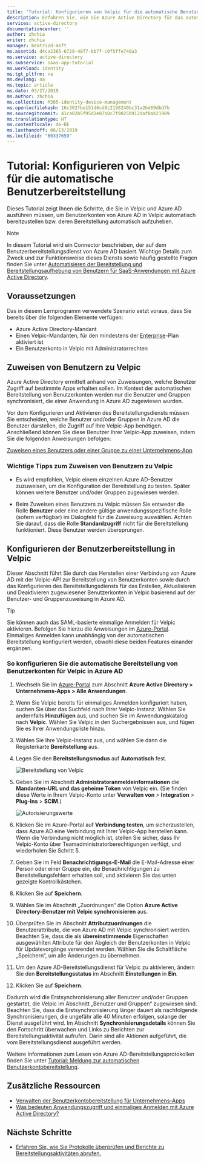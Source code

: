 ```yaml
---
title: 'Tutorial: Konfigurieren von Velpic für die automatische Benutzerbereitstellung in Azure Active Directory | Microsoft-Dokumentation'
description: Erfahren Sie, wie Sie Azure Active Directory für das automatische Bereitstellen und Aufheben der Bereitstellung von Benutzerkonten in Velpic konfigurieren.
services: active-directory
documentationcenter: ''
author: zhchia
writer: zhchia
manager: beatrizd-msft
ms.assetid: d4ca2365-6729-48f7-bb7f-c0f5ffe740a3
ms.service: active-directory
ms.subservice: saas-app-tutorial
ms.workload: identity
ms.tgt_pltfrm: na
ms.devlang: na
ms.topic: article
ms.date: 03/27/2019
ms.author: zhchia
ms.collection: M365-identity-device-management
ms.openlocfilehash: 16c302fbe151d6cd8c2198240bc31a2bd69dbd7b
ms.sourcegitcommit: 41ca82b5f95d2e07b0c7f9025b912daf0ab21909
ms.translationtype: HT
ms.contentlocale: de-DE
ms.lasthandoff: 06/13/2019
ms.locfileid: "60337659"
---
```

# <a name="tutorial-configuring-velpic-for-automatic-user-provisioning"></a>Tutorial: Konfigurieren von Velpic für die automatische Benutzerbereitstellung

Dieses Tutorial zeigt Ihnen die Schritte, die Sie in Velpic und Azure AD ausführen müssen, um Benutzerkonten von Azure AD in Velpic automatisch bereitzustellen bzw. deren Bereitstellung automatisch aufzuheben.

> [!NOTE]
> In diesem Tutorial wird ein Connector beschrieben, der auf dem Benutzerbereitstellungsdienst von Azure AD basiert. Wichtige Details zum Zweck und zur Funktionsweise dieses Diensts sowie häufig gestellte Fragen finden Sie unter [Automatisieren der Bereitstellung und Bereitstellungsaufhebung von Benutzern für SaaS-Anwendungen mit Azure Active Directory](../manage-apps/user-provisioning.md).

## <a name="prerequisites"></a>Voraussetzungen

Das in diesem Lernprogramm verwendete Szenario setzt voraus, dass Sie bereits über die folgenden Elemente verfügen:

* Azure Active Directory-Mandant
* Einen Velpic-Mandanten, für den mindestens der [Enterprise](https://www.velpic.com/pricing.html)-Plan aktiviert ist
* Ein Benutzerkonto in Velpic mit Administratorrechten

## <a name="assigning-users-to-velpic"></a>Zuweisen von Benutzern zu Velpic

Azure Active Directory ermittelt anhand von Zuweisungen, welche Benutzer Zugriff auf bestimmte Apps erhalten sollen. Im Kontext der automatischen Bereitstellung von Benutzerkonten werden nur die Benutzer und Gruppen synchronisiert, die einer Anwendung in Azure AD zugewiesen wurden. 

Vor dem Konfigurieren und Aktivieren des Bereitstellungsdiensts müssen Sie entscheiden, welche Benutzer und/oder Gruppen in Azure AD die Benutzer darstellen, die Zugriff auf Ihre Velpic-App benötigen. Anschließend können Sie diese Benutzer Ihrer Velpic-App zuweisen, indem Sie die folgenden Anweisungen befolgen:

[Zuweisen eines Benutzers oder einer Gruppe zu einer Unternehmens-App](../manage-apps/assign-user-or-group-access-portal.md)

### <a name="important-tips-for-assigning-users-to-velpic"></a>Wichtige Tipps zum Zuweisen von Benutzern zu Velpic

* Es wird empfohlen, Velpic einem einzelnen Azure AD-Benutzer zuzuweisen, um die Konfiguration der Bereitstellung zu testen. Später können weitere Benutzer und/oder Gruppen zugewiesen werden.

* Beim Zuweisen eines Benutzers zu Velpic müssen Sie entweder die Rolle **Benutzer** oder eine andere gültige anwendungsspezifische Rolle (sofern verfügbar) im Dialogfeld für die Zuweisung auswählen. Achten Sie darauf, dass die Rolle **Standardzugriff** nicht für die Bereitstellung funktioniert. Diese Benutzer werden übersprungen.

## <a name="configuring-user-provisioning-to-velpic"></a>Konfigurieren der Benutzerbereitstellung in Velpic

Dieser Abschnitt führt Sie durch das Herstellen einer Verbindung von Azure AD mit der Velpic-API zur Bereitstellung von Benutzerkonten sowie durch das Konfigurieren des Bereitstellungsdiensts für das Erstellen, Aktualisieren und Deaktivieren zugewiesener Benutzerkonten in Velpic basierend auf der Benutzer- und Gruppenzuweisung in Azure AD.

> [!TIP]
> Sie können auch das SAML-basierte einmalige Anmelden für Velpic aktivieren. Befolgen Sie hierzu die Anweisungen im [Azure-Portal](https://portal.azure.com). Einmaliges Anmelden kann unabhängig von der automatischen Bereitstellung konfiguriert werden, obwohl diese beiden Features einander ergänzen.

### <a name="to-configure-automatic-user-account-provisioning-to-velpic-in-azure-ad"></a>So konfigurieren Sie die automatische Bereitstellung von Benutzerkonten für Velpic in Azure AD

1. Wechseln Sie im [Azure-Portal](https://portal.azure.com) zum Abschnitt **Azure Active Directory > Unternehmens-Apps > Alle Anwendungen**.

2. Wenn Sie Velpic bereits für einmaliges Anmelden konfiguriert haben, suchen Sie über das Suchfeld nach Ihrer Velpic-Instanz. Wählen Sie andernfalls **Hinzufügen** aus, und suchen Sie im Anwendungskatalog nach **Velpic**. Wählen Sie Velpic in den Suchergebnissen aus, und fügen Sie es Ihrer Anwendungsliste hinzu.

3. Wählen Sie Ihre Velpic-Instanz aus, und wählen Sie dann die Registerkarte **Bereitstellung** aus.

4. Legen Sie den **Bereitstellungsmodus** auf **Automatisch** fest.

    ![Bereitstellung von Velpic](./media/velpic-provisioning-tutorial/Velpic1.png)

5. Geben Sie im Abschnitt **Administratoranmeldeinformationen** die **Mandanten-URL und das geheime Token** von Velpic ein. (Sie finden diese Werte in Ihrem Velpic-Konto unter **Verwalten von** > **Integration** > **Plug-Ins** > **SCIM**.)

    ![Autorisierungswerte](./media/velpic-provisioning-tutorial/Velpic2.png)

6. Klicken Sie im Azure-Portal auf **Verbindung testen**, um sicherzustellen, dass Azure AD eine Verbindung mit Ihrer Velpic-App herstellen kann. Wenn die Verbindung nicht möglich ist, stellen Sie sicher, dass Ihr Velpic-Konto über Teamadministratorberechtigungen verfügt, und wiederholen Sie Schritt 5.

7. Geben Sie im Feld **Benachrichtigungs-E-Mail** die E-Mail-Adresse einer Person oder einer Gruppe ein, die Benachrichtigungen zu Bereitstellungsfehlern erhalten soll, und aktivieren Sie das unten gezeigte Kontrollkästchen.

8. Klicken Sie auf **Speichern**.

9. Wählen Sie im Abschnitt „Zuordnungen“ die Option **Azure Active Directory-Benutzer mit Velpic synchronisieren** aus.

10. Überprüfen Sie im Abschnitt **Attributzuordnungen** die Benutzerattribute, die von Azure AD mit Velpic synchronisiert werden. Beachten Sie, dass die als **übereinstimmende** Eigenschaften ausgewählten Attribute für den Abgleich der Benutzerkonten in Velpic für Updatevorgänge verwendet werden. Wählen Sie die Schaltfläche „Speichern“, um alle Änderungen zu übernehmen.

11. Um den Azure AD-Bereitstellungsdienst für Velpic zu aktivieren, ändern Sie den **Bereitstellungsstatus** im Abschnitt **Einstellungen** in **Ein**.

12. Klicken Sie auf **Speichern**.

Dadurch wird die Erstsynchronisierung aller Benutzer und/oder Gruppen gestartet, die Velpic im Abschnitt „Benutzer und Gruppen“ zugewiesen sind. Beachten Sie, dass die Erstsynchronisierung länger dauert als nachfolgende Synchronisierungen, die ungefähr alle 40 Minuten erfolgen, solange der Dienst ausgeführt wird. Im Abschnitt **Synchronisierungsdetails** können Sie den Fortschritt überwachen und Links zu Berichten zur Bereitstellungsaktivität aufrufen. Darin sind alle Aktionen aufgeführt, die vom Bereitstellungsdienst ausgeführt werden.

Weitere Informationen zum Lesen von Azure AD-Bereitstellungsprotokollen finden Sie unter [Tutorial: Meldung zur automatischen Benutzerkontobereitstellung](../manage-apps/check-status-user-account-provisioning.md).

## <a name="additional-resources"></a>Zusätzliche Ressourcen

* [Verwalten der Benutzerkontobereitstellung für Unternehmens-Apps](../manage-apps/configure-automatic-user-provisioning-portal.md)
* [Was bedeuten Anwendungszugriff und einmaliges Anmelden mit Azure Active Directory?](../manage-apps/what-is-single-sign-on.md)

## <a name="next-steps"></a>Nächste Schritte

* [Erfahren Sie, wie Sie Protokolle überprüfen und Berichte zu Bereitstellungsaktivitäten abrufen.](../manage-apps/check-status-user-account-provisioning.md)